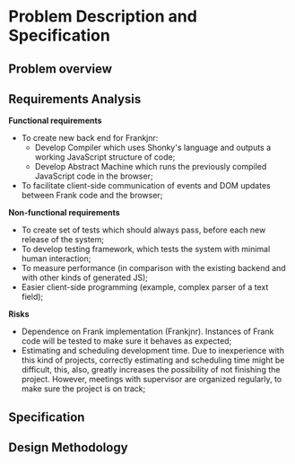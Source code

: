 # Problem Description and Specification

## Problem overview

## Requirements Analysis

**Functional requirements**

* To create new back end for Frankjnr:
    + Develop Compiler which uses Shonky's language and outputs a working JavaScript structure of code;
    + Develop Abstract Machine which runs the previously compiled JavaScript code in the browser;
* To facilitate client-side communication of events and DOM updates between Frank code and the browser;


**Non-functional requirements**

* To create set of tests which should always pass, before each new release of the system;
* To develop testing framework, which tests the system with minimal human interaction;
* To measure performance (in comparison with the existing backend and with other kinds of generated JS);
* Easier client-side programming (example, complex parser of a text field);


**Risks** 

* Dependence on Frank implementation (Frankjnr). Instances of Frank code will be tested to make sure
  it behaves as expected;
* Estimating and scheduling development time. Due to inexperience with this kind of projects, correctly
  estimating and scheduling time might be difficult, this, also, greatly increases the possibility
  of not finishing the project. However, meetings with supervisor are organized regularly, to make sure
  the project is on track;

## Specification

## Design Methodology
